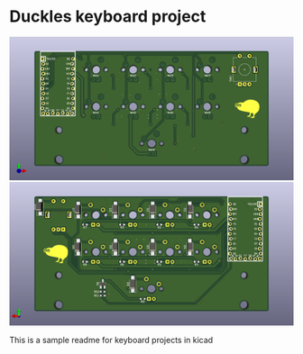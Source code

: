 # Duckles keyboard project

![top render](renders/top.png)
![bottom render](renders/bot.png)

This is a sample readme for keyboard projects in kicad
